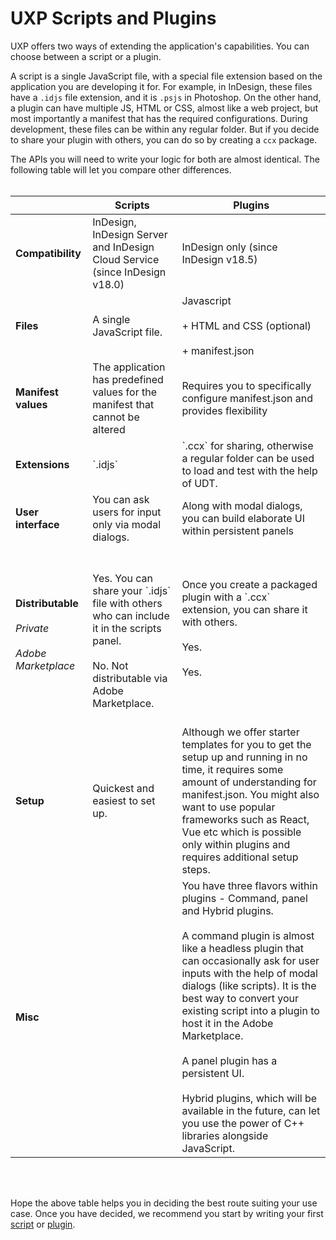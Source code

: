 # UXP Scripts and Plugins

UXP offers two ways of extending the application's capabilities. You can choose between a script or a plugin. 

A script is a single JavaScript file, with a special file extension based on the application you are developing it for. For example, in InDesign, these files have a `.idjs` file extension, and it is `.psjs` in Photoshop. On the other hand, a plugin can have multiple JS, HTML or CSS, almost like a web project, but most importantly a manifest that has the required configurations. During development, these files can be within any regular folder. But if you decide to share your plugin with others, you can do so by creating a `ccx` package.

The APIs you will need to write your logic for both are almost identical. The following table will let you compare other differences. <br></br>

<table columnWidths="20,40,40">
    <thead>
        <tr>
            <th></th>
            <th>Scripts</th>
            <th>Plugins</th>
        </tr>
    </thead>
    <tbody>
        <tr>
            <td><b>Compatibility</b></td>
            <td>InDesign, InDesign Server and InDesign Cloud Service (since InDesign v18.0)</td>
            <td>InDesign only (since InDesign v18.5)</td>
        </tr>
        <tr>
            <td><b>Files</b></td>
            <td>A single JavaScript file.</td>
            <td>
                Javascript <br></br>
                + HTML and CSS (optional) <br></br>
                + manifest.json</td>
        </tr>
        <tr>
            <td><b>Manifest values</b></td>
            <td>The application has predefined values for the manifest that cannot be altered</td>
            <td>Requires you to specifically configure manifest.json and provides flexibility</td>
        </tr>
        <tr>
            <td><b>Extensions</b></td>
            <td>`.idjs`</td>
            <td>`.ccx` for sharing, otherwise a regular folder can be used to load and test with the help of UDT.</td>
        </tr>
        <tr>
            <td><b>User interface</b></td>
            <td>You can ask users for input only via modal dialogs.</td>
            <td>Along with modal dialogs, you can build elaborate UI within persistent panels</td>
        </tr>
        <tr>
            <td><b>Distributable</b> <br></br>
                <i>Private</i> <br></br>
                <i> Adobe Marketplace</i></td>
            <td> <br></br>
                Yes. You can share your `.idjs` file with others who can include it in the scripts panel. <br></br>
                No. Not distributable via Adobe Marketplace.<br></br></td>
            <td>
                Once you create a packaged plugin with a `.ccx` extension, you can share it with others. <br></br>
                Yes. <br></br>
                Yes. <br></br></td>
        </tr>
        <tr>
            <td><b>Setup</b></td>
            <td>Quickest and easiest to set up.</td>
            <td>Although we offer starter templates for you to get the setup up and running in no time, it requires some amount of understanding for manifest.json. You might also want to use popular frameworks such as React, Vue etc which is possible only within plugins and requires additional setup steps. </td>
        </tr>
        <tr>
            <td><b>Misc</b></td>
            <td></td>
            <td>
                You have three flavors within plugins - Command, panel and Hybrid plugins. <br></br>
                A command plugin is almost like a headless plugin that can occasionally ask for user inputs with the help of modal dialogs (like scripts). It is the best way to convert your existing script into a plugin to host it in the Adobe Marketplace. <br></br>
                A panel plugin has a persistent UI. <br></br>
                Hybrid plugins, which will be available in the future, can let you use the power of C++ libraries alongside JavaScript.</td>
        </tr>
    </tbody>
</table>

<br></br>

Hope the above table helps you in deciding the best route suiting your use case. Once you have decided, we recommend you start by writing your first [script](../../scripts/getting-started) or [plugin](../../plugins/getting-started).
